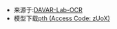 - 来源于:[DAVAR-Lab-OCR](https://github.com/hikopensource/DAVAR-Lab-OCR/tree/main/demo/table_recognition/lgpma)
- 模型下载[pth (Access Code: zUoX)](https://one.hikvision.com/#/link/u9YgYyoPW3hLw6iolFoA)